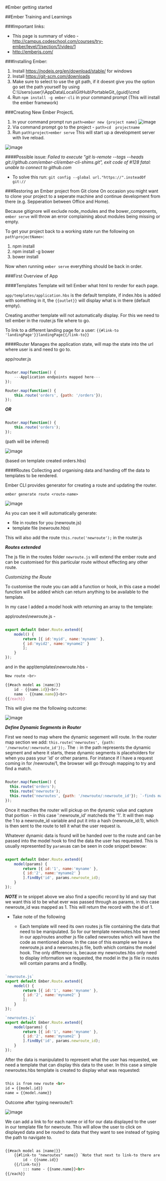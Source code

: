#Ember getting started

##Ember Training and Learnings

###Important links:
* This page is summary of video - http://campus.codeschool.com/courses/try-ember/level/1/section/1/video/1
* http://emberjs.com/

###Installing Ember:
1. Install https://nodejs.org/en/download/stable/ for windows
2. Install https://git-scm.com/downloads 
3. Make sure to select to use the git path, if it doesnt give you the option go set the path yourself by using
	C:\Users\{user}\AppData\Local\GitHub\PortableGit_{guid}\cmd
4. Run `npm install -g ember-cli` in your command prompt (This will install the ember framework)

###Creating New Ember ProjectL
1. In your command prompt run `path>ember new {project name}`
![image](https://cloud.githubusercontent.com/assets/17876815/13810352/b1a5e670-eb6f-11e5-86ff-3f18bd7fcc69.png)
2. Via command prompt go to the project - `path>cd  projectname`
3. Run `path\project>ember serve`
  This will start up a development server with live reload.
  
  ![image](https://cloud.githubusercontent.com/assets/17876815/13811555/ceb81aec-eb76-11e5-87ee-34d72ae912f3.png)
	
####Possible issue:
_Failed to execute "git ls-remote --tags --heads git://github.com/ember-cli/ember-cli-shims.git", exit code of #128
fatal: unable to connect to github.com_ 
* To solve this run:
	`git config --global url."https://".insteadOf git://`

###Restoring an Ember project from Git clone
On occasion you might want to clone your project to a seperate machine and continue development from there (e.g. Sepperation between Office and Home).

Because gitignore will exclude node_modules and the bower_components, `ember serve` will throw an error complaining about modules being missing or empty.

To get your project back to a working state run the following on `path\projectName>`:

1. npm install
2. npm install -g bower
3. bower install

Now when running `ember serve` everything should be back in order.

###First Overview of App

####Templates
Template will tell Ember what html to render for each page.

`app/templates/application.hbs` is the default template, if index.hbs is added with something in it, the `{{outlet}}` will display what is in there (default empty).

Creating another template will not automatically display. For this we need to tell ember in the router.js file where to go.

To link to a different landing page for a user:
`{{#link-to 'landingPage'}}landingPage{{/link-to}}` 

####Router
Manages the application state, will map the state into the url where user is and need to go to.

app/router.js

```javascript

Router.map(function() {
    ---Application endpoints mapped here---
});

Router.map(function() {
    this.route('orders', {path: '/orders'});
});

```

___OR___

```javascript

Router.map(function() {
    this.route('orders');
});

```

(path will be inferred)

![image](https://cloud.githubusercontent.com/assets/17876815/13815628/a570b224-eb8b-11e5-8cf7-23d70b6b9fc8.png)

(based on template created orders.hbs)

####Routes
Collecting and organising data and handing off the data to templates to be rendered.

Ember CLI provides generator for creating a route and updating the router.

`ember generate route <route-name>`

![image](https://cloud.githubusercontent.com/assets/17876815/13903700/eda41498-ee86-11e5-81cf-f6f3c2a96a09.png)

As you can see it will automatically generate:
* file in routes for you (newroute.js)
* template file (newroute.hbs)

This will also add the route `this.route('newroute');` in the router.js

___Routes extended___

The js file in the routes folder `newroute.js` will extend the ember route and can be customised for this 
particular route without effecting any other route.

_Customizing the Route_

To customise the route you can add a function or hook, in this case a model function will be added which can return anything
to be available to the template.

In my case I added a model hook with returning an array to the template:

app\routes\newroute.js - 

```javascript

export default Ember.Route.extend({
    model() {
        return [{ id:'myid', name:'myname' },
        { id:'myid2', name:'myname2' }
        ];
    }
});

```

and in the app\templates\newroute.hbs - 

```javascript
New route <br>

{{#each model as |name|}}
    id - {{name.id}}<br>
    name - {{name.name}}<br>
{{/each}}

```

This will give me the following outcome:

![image](https://cloud.githubusercontent.com/assets/17876815/13903882/e001aed0-ee8c-11e5-88a5-c0abf025a1de.png)

___Define Dynamic Segments in Router___

First we need to map where the dynamic segement will route. In the router map section we add: `this.route('newroutes', {path: '/newroute/:newroute_id'});`.
The `:` in the path represents the dynamic segment and where it starts, these dynamic segments is placeholders for when you pass your 'id' or other params.
For instance if I have a request coming in for /newroute/1, the browser will go through mapping to try and find a match.

```javascript

Router.map(function() {
  this.route('orders');
  this.route('newroute');
  this.route('newroutes', {path: '/newroute/:newroute_id'}); `-finds match here for /newroute/1 and will then navigate to newroutes template`
});

``` 

Once it macthes the router will pickup on the dynamic value and capture that portion - in this case ':newroute_id' matcheds the '1'.
It will then map the 1 to a newroute_id variable and put it into a hash {newroute_id:1}, which is then sent to the route to tell it what the user request is.

Whatever dynamic data is found will be handed over to the route and can be passed into the model hook to find the data the user has requested. This is usually represented by `params`as can be seen in code snippet bewow:

```javascript

export default Ember.Route.extend({
    model(params) {
        return [{ id:'1', name:'myname' },
        { id:'2', name:'myname2' }
        ].findBy('id', params.newroute_id);
    }
});

```
___NOTE___ in te snippet above we also find a specific record by Id and say that we want this id to be what ever was passed through
 as params, in this case newroute_id was mapped as 1. This will return the record with the id of 1.
 
 * Take note of the following
 
    * Each template will need its own routes js file containing the data that need to be manipulated. So for our template newroutes.hbs we need in our app/routes
     another js file called newroutes which will have the code as mentioned above. In the case of this example we have a newroute.js and a newroutes.js file, both which contains the model hook. The only difference is,
     because my newroutes.hbs only need to display information we requested, the model in the js file in routes will contain params and a findBy.
     
```javascript

`newroute.js`
export default Ember.Route.extend({
    model() {
        return [{ id:'1', name:'myname' },
        { id:'2', name:'myname2' }
        ];
    }
});

`newroutes.js`
export default Ember.Route.extend({
    model(params) {
        return [{ id:'1', name:'myname' },
        { id:'2', name:'myname2' }
        ].findBy('id', params.newroute_id);
    }
});

```

After the data is manipulated to represent what the user has requested, we need a template that can display this data to the user. In this case a simple newroutes.hbs template is created to display what was requested:

```html

this is from new route <br>
id = {{model.id}}
name = {{model.name}}

```   

Outcome after typing newroute/1:

![image](https://cloud.githubusercontent.com/assets/17876815/13919672/309dff78-ef6f-11e5-9ce3-5ee4a42645e4.png)

We can add a link to for each name or id for our data displayed to the user in our template file for newroute. This will allow the user to click on displayed data and be routed to data that they want to see instead of
typing the path to navigate to.

```html

{{#each model as |name|}}
    {{#link-to "newroutes" name}} `Note that next to link-to there are extra paramaters - "newroutes"=route name and name=object`
        id - {{name.id}}
    {{/link-to}}
        ::: name - {{name.name}}<br>    
{{/each}}

```

 

  
